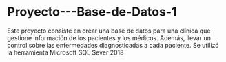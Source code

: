 # Proyecto---Base-de-Datos-1
Este proyecto consiste en crear una base de datos para una clínica que gestione información de los pacientes y los médicos. Además, llevar un control sobre las enfermedades diagnosticadas a cada paciente.
Se utilizó la herramienta Microsoft SQL Sever 2018
